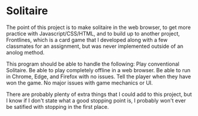 # Solitaire

The point of this project is to make solitaire in the web browser, to get more practice with Javascript/CSS/HTML, and to build up to another project, Frontlines, 
which is a card game that I developed along with a few classmates for an assignment, but was never implemented outside of an anolog method.

This program should be able to handle the following:
  Play conventional Solitaire.
  Be able to play completely offline in a web browser.
  Be able to run in Chrome, Edge, and Firefox with no issues.
  Tell the player when they have won the game.
  No major issues with game mechanics or UI.
  
There are probably plenty of extra things that I could add to this project, but I know if I don't state what a good stopping point is, I probably
won't ever be satified with stopping in the first place.
  

